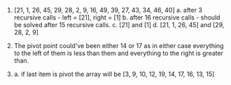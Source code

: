 1. [21, 1, 26, 45, 29, 28, 2, 9, 16, 49, 39, 27, 43, 34, 46, 40]
    a. after 3 recursive calls - left = [21], right = [1]
    b. after 16 recursive calls - should be solved after 15 recursive calls.
    c. [21] and [1]
    d. [21, 1, 26, 45] and [29, 28, 2, 9]

2.  The pivot point could've been either  14 or 17 as in either case everything to the left of them is less than them and everything to the right is greater than.

3.  a. if last item is pivot the array will be [3,  9, 10, 12, 19, 14, 17, 16, 13, 15]